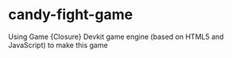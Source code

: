 # candy-fight-game
Using Game {Closure} Devkit game engine (based on HTML5 and JavaScript) to make this game
